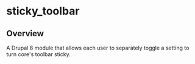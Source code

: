 # sticky_toolbar

## Overview
A Drupal 8 module that allows each user to separately toggle a setting to turn core's toolbar sticky.